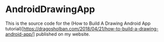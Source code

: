 # AndroidDrawingApp
This is the source code for the (How to Build A Drawing Android App tutorial)[https://dragosholban.com/2018/04/21/how-to-build-a-drawing-android-app/] published on my website.
